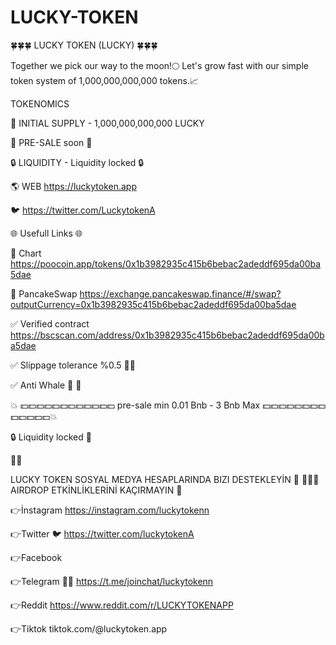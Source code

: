 # LUCKY-TOKEN

🍀🍀🍀 LUCKY TOKEN (LUCKY) 🍀🍀🍀

Together we pick our way to the moon!🌕
Let's grow fast with our simple token system of 1,000,000,000,000 tokens.📈


 TOKENOMICS 
 

🍻 INITIAL SUPPLY - 1,000,000,000,000 LUCKY

🚀 PRE-SALE soon 📅

🔒 LIQUIDITY - Liquidity locked 🔒 

🌎 WEB https://luckytoken.app

🐦  https://twitter.com/LuckytokenA


🌐 Usefull Links 🌐

💩 Chart
https://poocoin.app/tokens/0x1b3982935c415b6bebac2adeddf695da00ba5dae

🥞 PancakeSwap
https://exchange.pancakeswap.finance/#/swap?outputCurrency=0x1b3982935c415b6bebac2adeddf695da00ba5dae

✅ Verified contract
https://bscscan.com/address/0x1b3982935c415b6bebac2adeddf695da00ba5dae

✅ Slippage tolerance %0.5 💪🏻

✅ Anti Whale 🛑 🐳 

 💥 💵💵💵💵💵💵💵💵💵💵💵💵
pre-sale min 0.01 Bnb - 3 Bnb Max
💵💵💵💵💵💵💵💵💵💵💵💵💵💥

🔒 Liquidity locked 💯 

📣📣

LUCKY TOKEN SOSYAL MEDYA HESAPLARINDA BIZI DESTEKLEYİN 🙏
💸📣🎁 AIRDROP ETKİNLİKLERİNİ KAÇIRMAYIN 🤑

👉İnstagram 
https://instagram.com/luckytokenn

👉Twitter 🐦
https://twitter.com/luckytokenA

👉Facebook 

👉Telegram 📣📣
https://t.me/joinchat/luckytokenn

👉Reddit
https://www.reddit.com/r/LUCKYTOKENAPP

👉Tiktok
tiktok.com/@luckytoken.app
